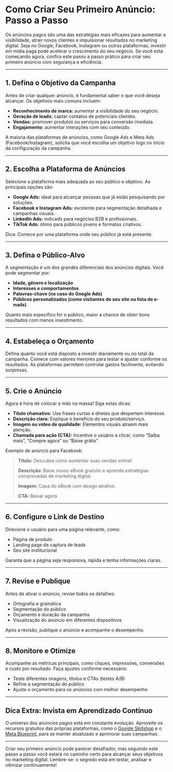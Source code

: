
# Como Criar Seu Primeiro Anúncio: Passo a Passo

Os anúncios pagos são uma das estratégias mais eficazes para aumentar a visibilidade, atrair novos clientes e impulsionar resultados no marketing digital. Seja no Google, Facebook, Instagram ou outras plataformas, investir em mídia paga pode acelerar o crescimento do seu negócio. Se você está começando agora, confira este passo a passo prático para criar seu primeiro anúncio com segurança e eficiência.

---

## 1. Defina o Objetivo da Campanha

Antes de criar qualquer anúncio, é fundamental saber o que você deseja alcançar. Os objetivos mais comuns incluem:

- **Reconhecimento de marca:** aumentar a visibilidade do seu negócio.
- **Geração de leads:** captar contatos de potenciais clientes.
- **Vendas:** promover produtos ou serviços para conversão imediata.
- **Engajamento:** aumentar interações com seu conteúdo.

A maioria das plataformas de anúncios, como Google Ads e Meta Ads (Facebook/Instagram), solicita que você escolha um objetivo logo no início da configuração da campanha.

---

## 2. Escolha a Plataforma de Anúncios

Selecione a plataforma mais adequada ao seu público e objetivo. As principais opções são:

- **Google Ads:** ideal para alcançar pessoas que já estão pesquisando por soluções.
- **Facebook e Instagram Ads:** excelente para segmentação detalhada e campanhas visuais.
- **LinkedIn Ads:** indicado para negócios B2B e profissionais.
- **TikTok Ads:** ótimo para públicos jovens e formatos criativos.

Dica: Comece por uma plataforma onde seu público já está presente.

---

## 3. Defina o Público-Alvo

A segmentação é um dos grandes diferenciais dos anúncios digitais. Você pode segmentar por:

- **Idade, gênero e localização**
- **Interesses e comportamentos**
- **Palavras-chave (no caso do Google Ads)**
- **Públicos personalizados (como visitantes do seu site ou lista de e-mails)**

Quanto mais específico for o público, maior a chance de obter bons resultados com menos investimento.

---

## 4. Estabeleça o Orçamento

Defina quanto você está disposto a investir diariamente ou no total da campanha. Comece com valores menores para testar e ajustar conforme os resultados. As plataformas permitem controlar gastos facilmente, evitando surpresas.

---

## 5. Crie o Anúncio

Agora é hora de colocar a mão na massa! Siga estas dicas:

- **Título chamativo:** Use frases curtas e diretas que despertem interesse.
- **Descrição clara:** Explique o benefício do seu produto/serviço.
- **Imagem ou vídeo de qualidade:** Elementos visuais atraem mais atenção.
- **Chamada para ação (CTA):** Incentive o usuário a clicar, como “Saiba mais”, “Compre agora” ou “Baixe grátis”.

Exemplo de anúncio para Facebook:

> **Título:** Descubra como aumentar suas vendas online!
>
> **Descrição:** Baixe nosso eBook gratuito e aprenda estratégias comprovadas de marketing digital.
>
> **Imagem:** Capa do eBook com design atrativo.
>
> **CTA:** Baixar agora

---

## 6. Configure o Link de Destino

Direcione o usuário para uma página relevante, como:

- Página de produto
- Landing page de captura de leads
- Seu site institucional

Garanta que a página seja responsiva, rápida e tenha informações claras.

---

## 7. Revise e Publique

Antes de ativar o anúncio, revise todos os detalhes:

- Ortografia e gramática
- Segmentação do público
- Orçamento e duração da campanha
- Visualização do anúncio em diferentes dispositivos

Após a revisão, publique o anúncio e acompanhe o desempenho.

---

## 8. Monitore e Otimize

Acompanhe as métricas principais, como cliques, impressões, conversões e custo por resultado. Faça ajustes conforme necessário:

- Teste diferentes imagens, títulos e CTAs (testes A/B)
- Refine a segmentação do público
- Ajuste o orçamento para os anúncios com melhor desempenho

---

## Dica Extra: Invista em Aprendizado Contínuo

O universo dos anúncios pagos está em constante evolução. Aproveite os recursos gratuitos das próprias plataformas, como o [Google Skillshop](https://skillshop.withgoogle.com/) e o [Meta Blueprint](https://www.facebook.com/business/learn), para se manter atualizado e aprimorar suas campanhas.

---

Criar seu primeiro anúncio pode parecer desafiador, mas seguindo este passo a passo você estará no caminho certo para alcançar seus objetivos no marketing digital. Lembre-se: o segredo está em testar, analisar e otimizar continuamente!
```
